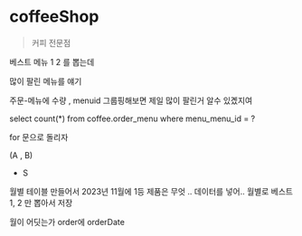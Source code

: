 # coffeeShop

> 커피 전문점

베스트 메뉴
1
2
를 뽑는데

많이 팔린 메뉴를 얘기

주문-메뉴에 수량 , menuid 그룹핑해보면 제일 많이 팔린거 알수 있곘지여

select count(\*) from coffee.order_menu where menu_menu_id = ?

for 문으로 돌리자

(A , B)

- S

월별 테이블 만들어서 2023년 11월에 1등 제품은 무엇 ..
데이터를 넣어..
월별로 베스트 1, 2 만 뽑아서 저장

월이 어딧는가 order에 orderDate
